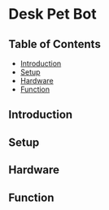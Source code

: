 # Desk Pet Bot



## Table of Contents

-   [Introduction](#introduction)
-   [Setup](#setup)
-   [Hardware](#hardware)
-   [Function](#function)

## Introduction



## Setup



## Hardware



## Function


